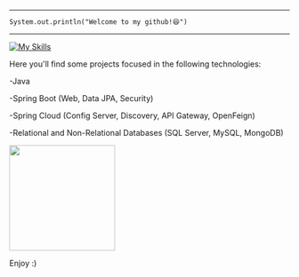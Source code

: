 <hr>
<code>System.out.println("Welcome to my github!😆")</code>
<hr>


[![My Skills](https://skillicons.dev/icons?i=java,spring,aws,mysql,mongodb)](https://skillicons.dev)


Here you'll find some projects focused in the following technologies:
<p>-Java</p> 
<p>-Spring Boot (Web, Data JPA, Security)</p>
<p>-Spring Cloud (Config Server, Discovery, API Gateway, OpenFeign)</p>
<p>-Relational and Non-Relational Databases (SQL Server, MySQL, MongoDB)</p>

<img height="190em" src="https://github-readme-stats.vercel.app/api/top-langs/?username=ksslucas&layout=compact&langs_count=6&theme=tokyonight"/>
</div>

Enjoy :)

